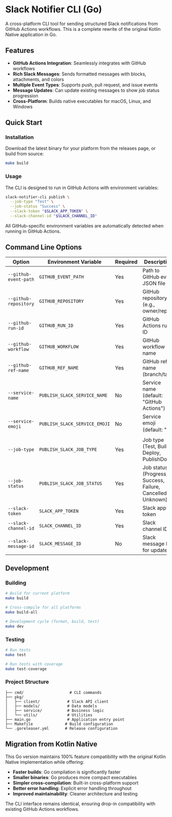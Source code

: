 # Slack Notifier CLI (Go)

A cross-platform CLI tool for sending structured Slack notifications from GitHub Actions workflows. This is a complete
rewrite of the original Kotlin Native application in Go.

## Features

- **GitHub Actions Integration**: Seamlessly integrates with GitHub workflows
- **Rich Slack Messages**: Sends formatted messages with blocks, attachments, and colors
- **Multiple Event Types**: Supports push, pull request, and issue events
- **Message Updates**: Can update existing messages to show job status progression
- **Cross-Platform**: Builds native executables for macOS, Linux, and Windows

## Quick Start

### Installation

Download the latest binary for your platform from the releases page, or build from source:

```bash
make build
```

### Usage

The CLI is designed to run in GitHub Actions with environment variables:

```bash
slack-notifier-cli publish \
  --job-type "Test" \
  --job-status "Success" \
  --slack-token "$SLACK_APP_TOKEN" \
  --slack-channel-id "$SLACK_CHANNEL_ID"
```

All GitHub-specific environment variables are automatically detected when running in GitHub Actions.

## Command Line Options

| Option                | Environment Variable          | Required | Description                                                 |
|-----------------------|-------------------------------|----------|-------------------------------------------------------------|
| `--github-event-path` | `GITHUB_EVENT_PATH`           | Yes      | Path to GitHub event JSON file                              |
| `--github-repository` | `GITHUB_REPOSITORY`           | Yes      | GitHub repository (e.g., owner/repo)                        |
| `--github-run-id`     | `GITHUB_RUN_ID`               | Yes      | GitHub Actions run ID                                       |
| `--github-workflow`   | `GITHUB_WORKFLOW`             | Yes      | GitHub workflow name                                        |
| `--github-ref-name`   | `GITHUB_REF_NAME`             | Yes      | GitHub ref name (branch/tag)                                |
| `--service-name`      | `PUBLISH_SLACK_SERVICE_NAME`  | No       | Service name (default: "GitHub Actions")                    |
| `--service-emoji`     | `PUBLISH_SLACK_SERVICE_EMOJI` | No       | Service emoji (default: "⚡")                                |
| `--job-type`          | `PUBLISH_SLACK_JOB_TYPE`      | Yes      | Job type (Test, Build, Deploy, PublishDocs)                 |
| `--job-status`        | `PUBLISH_SLACK_JOB_STATUS`    | Yes      | Job status (Progress, Success, Failure, Cancelled, Unknown) |
| `--slack-token`       | `SLACK_APP_TOKEN`             | Yes      | Slack app token                                             |
| `--slack-channel-id`  | `SLACK_CHANNEL_ID`            | Yes      | Slack channel ID                                            |
| `--slack-message-id`  | `SLACK_MESSAGE_ID`            | No       | Slack message ID for updates                                |

## Development

### Building

```bash
# Build for current platform
make build

# Cross-compile for all platforms
make build-all

# Development cycle (format, build, test)
make dev
```

### Testing

```bash
# Run tests
make test

# Run tests with coverage
make test-coverage
```

### Project Structure

```
├── cmd/                    # CLI commands
├── pkg/
│   ├── client/            # Slack API client
│   ├── models/            # Data models
│   ├── service/           # Business logic
│   └── utils/             # Utilities
├── main.go                # Application entry point
├── Makefile              # Build configuration
└── .goreleaser.yml       # Release configuration
```

## Migration from Kotlin Native

This Go version maintains 100% feature compatibility with the original Kotlin Native implementation while offering:

- **Faster builds**: Go compilation is significantly faster
- **Smaller binaries**: Go produces more compact executables
- **Simpler cross-compilation**: Built-in cross-platform support
- **Better error handling**: Explicit error handling throughout
- **Improved maintainability**: Cleaner architecture and testing

The CLI interface remains identical, ensuring drop-in compatibility with existing GitHub Actions workflows.
